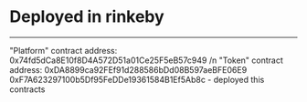 # Deployed in rinkeby

---

"Platform" contract address: 0x74fd5dCa8E10f8D4A572D51a01Ce25F5eB57c949 /n
"Token" contract address: 0xDA8899ca92FEf91d288586bDd08B597aeBFE06E9
0xF7A623297100b5Df95FeDDe19361584B1Ef5Ab8c - deployed this contracts
